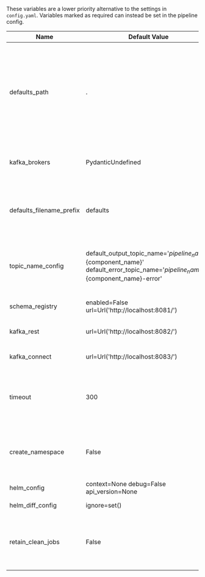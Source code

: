 These variables are a lower priority alternative to the settings in `config.yaml`. Variables marked as required can instead be set in the pipeline config.

|          Name          |                                                          Default Value                                                           |Required|                                                                     Description                                                                      |      Setting name      |
|------------------------|----------------------------------------------------------------------------------------------------------------------------------|--------|------------------------------------------------------------------------------------------------------------------------------------------------------|------------------------|
|defaults_path           |.                                                                                                                                 |False   |The path to the folder containing the defaults.yaml file and the environment defaults files. Paths can either be absolute or relative to `config.yaml`|defaults_path           |
|kafka_brokers           |PydanticUndefined                                                                                                                 |False   |The comma separated Kafka brokers address.                                                                                                            |kafka_brokers           |
|defaults_filename_prefix|defaults                                                                                                                          |False   |The name of the defaults file and the prefix of the defaults environment file.                                                                        |defaults_filename_prefix|
|topic_name_config       |default_output_topic_name='${pipeline_name}-${component_name}' default_error_topic_name='${pipeline_name}-${component_name}-error'|False   |Configure the topic name variables you can use in the pipeline definition.                                                                            |topic_name_config       |
|schema_registry         |enabled=False url=Url('http://localhost:8081/')                                                                                   |False   |Configuration for Schema Registry.                                                                                                                    |schema_registry         |
|kafka_rest              |url=Url('http://localhost:8082/')                                                                                                 |False   |Configuration for Kafka REST Proxy.                                                                                                                   |kafka_rest              |
|kafka_connect           |url=Url('http://localhost:8083/')                                                                                                 |False   |Configuration for Kafka Connect.                                                                                                                      |kafka_connect           |
|timeout                 |300                                                                                                                               |False   |The timeout in seconds that specifies when actions like deletion or deploy timeout.                                                                   |timeout                 |
|create_namespace        |False                                                                                                                             |False   |Flag for `helm upgrade --install`. Create the release namespace if not present.                                                                       |create_namespace        |
|helm_config             |context=None debug=False api_version=None                                                                                         |False   |Global flags for Helm.                                                                                                                                |helm_config             |
|helm_diff_config        |ignore=set()                                                                                                                      |False   |Configure Helm Diff.                                                                                                                                  |helm_diff_config        |
|retain_clean_jobs       |False                                                                                                                             |False   |Whether to retain clean up jobs in the cluster or uninstall the, after completion.                                                                    |retain_clean_jobs       |
